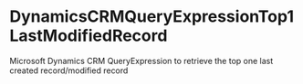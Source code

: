 # DynamicsCRMQueryExpressionTop1LastModifiedRecord
Microsoft Dynamics CRM QueryExpression  to retrieve the top one last created record/modified record
